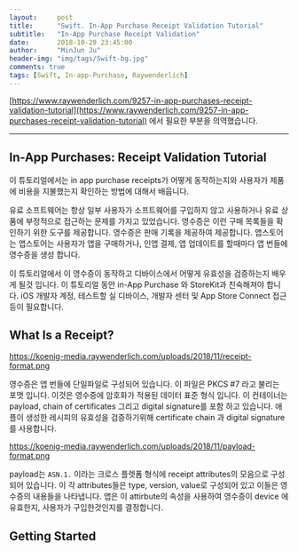 ```yaml
---
layout:     post
title:      "Swift. In-App Purchase Receipt Validation Tutorial"
subtitle:   "In-App Purchase Receipt Validation"
date:       2018-10-29 23:45:00
author:     "MinJun Ju"
header-img: "img/tags/Swift-bg.jpg"
comments: true 
tags: [Swift, In-app-Purchase, Raywenderlich]
---
```


[https://www.raywenderlich.com/9257-in-app-purchases-receipt-validation-tutorial](https://www.raywenderlich.com/9257-in-app-purchases-receipt-validation-tutorial) 에서 필요한 부분을 의역했습니다.

---

## In-App Purchases: Receipt Validation Tutorial

이 튜토리얼에서는 in app purchase receipts가 어떻게 동작하는지와 사용자가 제품에 비용을 지불했는지 확인하는 방법에 대해서 배웁니다. 

유료 소프트웨어는 항상 일부 사용자가 소프트웨어를 구입하지 않고 사용하거나 유료 상품에 부정적으로 접근하는 문제를 가지고 있었습니다. 영수증은 이런 구매 목록들을 확인하기 위한 도구를 제공합니다. 영수증은 판매 기록을 제공하여 제공합니다. 앱스토어는 앱스토어는 사용자가 앱을 구매하거나, 인앱 결제, 앱 업데이트를 할때마다 앱 번들에 영수증을 생성 합니다. 

이 튜토리얼에서 이 영수증이 동작하고 디바이스에서 어떻게 유효성을 검증하는지 배우게 될것 입니다. 이 튜토리얼 동안 in-App Purchase 와 StoreKit과 친숙해져야 합니다. iOS 개발자 계정, 테스트할 실 디바이스, 개발자 센터 및 App Store Connect 접근 등이 필요합니다. 

## What Is a Receipt?

https://koenig-media.raywenderlich.com/uploads/2018/11/receipt-format.png

영수증은 앱 번들에 단일파일로 구성되어 있습니다. 이 파일은 PKCS #7 라고 불리는 포맷 입니다. 이것은 영수증에 암호화가 적용된 데이터 표준 형식 입니다. 이 컨테이너는 payload, chain of certificates 그리고 digital signature를 포함 하고 있습니다. 애플이 생성한 레시피의 유효성을 검증하기위해 certificate chain 과 digital signature를 사용합니다. 

https://koenig-media.raywenderlich.com/uploads/2018/11/payload-format.png

payload는 `ASN.1.` 이라는 크로스 플렛폼 형식에 receipt attributes의 모음으로 구성되어 있습니다. 이 각 attributes들은 type, version, value로 구성되어 있고 이들은 영수증의 내용들을 나타냅니다. 앱은 이 attirbute의 속성을 사용하여 영수증이 device 에 유효한지, 사용자가 구입한것인지를 결정합니다. 

## Getting Started








